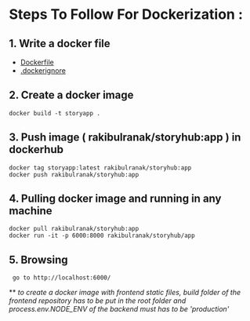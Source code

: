 # Steps To Follow For Dockerization : 

## 1. Write a docker file 
- [Dockerfile](../Dockerfile)
- [.dockerignore](../.dockerignore)

## 2. Create a docker image
    docker build -t storyapp . 

## 3. Push image ( rakibulranak/storyhub:app ) in dockerhub
    docker tag storyapp:latest rakibulranak/storyhub:app
    docker push rakibulranak/storyhub:app 

## 4. Pulling docker image and running in any machine
    docker pull rakibulranak/storyhub:app
    docker run -it -p 6000:8000 rakibulranak/storyhub/app
## 5. Browsing
     go to http://localhost:6000/
** *to create a docker image with frontend static files, build folder  of the frontend repository has to be put in the root folder and process.env.NODE_ENV of the backend must has to be 'production'*

 